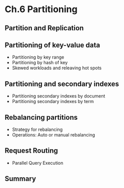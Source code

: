 # Ch.6 Partitioning

## Partition and Replication

## Partitioning of key-value data

* Partitioning by key range
* Partitioning by hash of key
* Skewed workloads and releaving hot spots

## Partitioning and secondary indexes

* Partitioning secondary indexes by document
* Partitioning secondary indexes by term

## Rebalancing partitions

* Strategy for rebalancing
* Operations: Auto or manual rebalancing

## Request Routing

* Parallel Query Execution

## Summary
